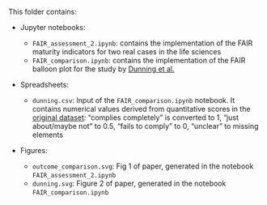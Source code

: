 This folder contains:  

- Jupyter notebooks: 
  - `FAIR_assessment_2.ipynb`: contains the implementation of the FAIR maturity indicators for two real cases in the life sciences   
  - `FAIR_comparison.ipynb`: contains the implementation of the FAIR balloon plot for the study by [Dunning et al.](http://www.ijdc.net/article/view/567/493)    

- Spreadsheets:
  - `dunning.csv`: Input of the `FAIR_comparison.ipynb` notebook. It contains numerical values derived from quantitative scores in the [original dataset](https://data.4tu.nl/repository/uuid:5146dd06-98e4-426c-9ae5-dc8fa65c549f): “complies completely” is converted to 1, “just about/maybe not” to 0.5, “fails to comply” to 0, “unclear” to missing elements

- Figures: 
  - `outcome_comparison.svg`: Fig 1 of paper, generated in the notebook `FAIR_assessment_2.ipynb`  
  - `dunning.svg`: Figure 2 of paper, generated in the notebook `FAIR_comparison.ipynb`
